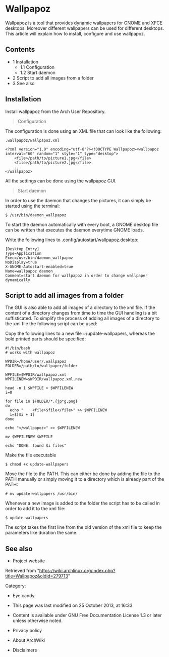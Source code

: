 Wallpapoz
=========

Wallpapoz is a tool that provides dynamic wallpapers for GNOME and XFCE
desktops. Moreover different wallpapers can be used for different
desktops. This article will explain how to install, configure and use
wallpapoz.

Contents
--------

-   1 Installation
    -   1.1 Configuration
    -   1.2 Start daemon
-   2 Script to add all images from a folder
-   3 See also

Installation
------------

Install wallpapoz from the Arch User Repository.

> Configuration

The configuration is done using an XML file that can look like the
following:

    .wallpapoz/wallpapoz.xml

    <?xml version="1.0" encoding="utf-8"?><!DOCTYPE Wallpapoz><wallpapoz interval="60" random="1" style="1" type="desktop">
        <file>/path/to/picture1.jpg</file>
        <file>/path/to/picture2.jpg</file>
        ...
    </wallpapoz>

All the settings can be done using the wallpapoz GUI.

> Start daemon

In order to use the daemon that changes the pictures, it can simply be
started using the terminal:

    $ /usr/bin/daemon_wallpapoz

To start the daemon automatically with every boot, a GNOME desktop file
can be written that executes the daemon everytime GNOME loads.

Write the following lines to .config/autostart/wallpapoz.desktop:

    [Desktop Entry]
    Type=Application
    Exec=/usr/bin/daemon_wallpapoz
    NoDisplay=true
    X-GNOME-Autostart-enabled=true
    Name=wallpapoz daemon
    Comment=start daemon for wallpapoz in order to change wallpaper dynamically

Script to add all images from a folder
--------------------------------------

The GUI is also able to add all images of a directory to the xml file.
If the content of a directory changes from time to time the GUI handling
is a bit suffisticated. To simplify the process of adding all images of
a directory to the xml file the following script can be used:

Copy the following lines to a new file ~/update-wallpapers, whereas the
bold printed parts should be specified:

    #!/bin/bash
    # works with wallpapoz

    WPDIR=/home/user/.wallpapoz
    FOLDER=/path/to/wallpaper/folder

    WPFILE=$WPDIR/wallpapoz.xml
    WPFILENEW=$WPDIR/wallpapoz.xml.new

    head -n 1 $WPFILE > $WPFILENEW
    i=0

    for file in $FOLDER/*.{jp*g,png}
    do
      echo "    <file>$file</file>" >> $WPFILENEW
      i=$[$i + 1]
    done

    echo "</wallpapoz>" >> $WPFILENEW

    mv $WPFILENEW $WPFILE

    echo "DONE: found $i files"

Make the file executable

    $ chmod +x update-wallpapers

Move the file to the PATH. This can either be done by adding the file to
the PATH manually or simply moving it to a directory which is already
part of the PATH:

    # mv update-wallpapers /usr/bin/

Whenever a new image is added to the folder the script has to be called
in order to add it to the xml file:

    $ update-wallpapers

The script takes the first line from the old version of the xml file to
keep the parameters like duration the same.

See also
--------

-   Project website

Retrieved from
"https://wiki.archlinux.org/index.php?title=Wallpapoz&oldid=279713"

Category:

-   Eye candy

-   This page was last modified on 25 October 2013, at 16:33.
-   Content is available under GNU Free Documentation License 1.3 or
    later unless otherwise noted.
-   Privacy policy
-   About ArchWiki
-   Disclaimers
